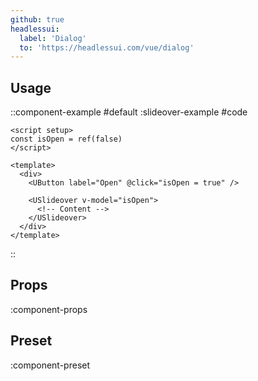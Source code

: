 ```yaml
---
github: true
headlessui:
  label: 'Dialog'
  to: 'https://headlessui.com/vue/dialog'
---
```


## Usage

::component-example
#default
:slideover-example
#code
```vue
<script setup>
const isOpen = ref(false)
</script>

<template>
  <div>
    <UButton label="Open" @click="isOpen = true" />

    <USlideover v-model="isOpen">
      <!-- Content -->
    </USlideover>
  </div>
</template>
```
::

## Props

:component-props

## Preset

:component-preset
